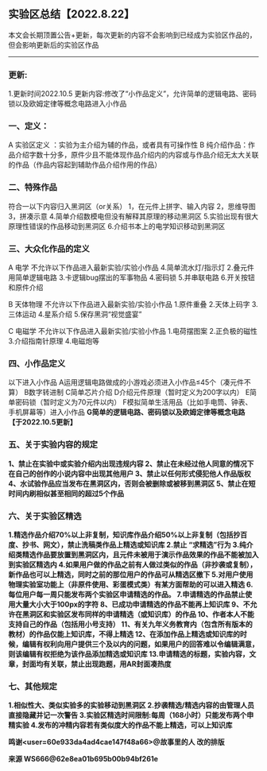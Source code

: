 ## 实验区总结【2022.8.22】

本文会长期顶置公告+更新，每次更新的内容不会影响到已经成为实验区作品的，但会影响更新后的实验区作品
***
### 更新:
1.更新时间2022.10.5 更新内容:修改了“小作品定义”，允许简单的逻辑电路、密码锁以及欧姆定律等概念电路进入小作品</b>

### 一、定义：
A 实验区定义 ：实验为主介绍为辅的作品，或者具有可操作性
B 纯介绍作品：作品介绍字数十分多，原件少且不能体现作品介绍内的内容或与作品介绍无太大关联的作品（作品内容起到辅助作品介绍作用的作品）

### 二、特殊作品
符合一以下内容归入黑洞区（or关系）
1，在元件上拼字、输入内容
2，思维导图
3，拼凑示意
4.简单介绍数模电但没有解释其原理的移动黑洞区
5.实验出现有很大原理性错误的作品移动到黑洞区
6.介绍书本上的电学知识移动到黑洞区

### 三、大众化作品的定义
A 电学
不允许以下作品进入最新实验/实验小作品
4.简单流水灯/指示灯
2.叠元件用简单逻辑电路
3.卡逻辑bug摆出的军事物品
4.密码锁
5.并串联电路
6.开关按钮和原件介绍

B 天体物理
不允许以下作品进入最新实验/实验小作品
1.原件重叠
2.天体上码字
3.三体运动
4.星系介绍
5.保存黑洞“视觉盛宴”

C 电磁学
不允许以下作品进入最新实验/实验小作品
1.电荷摆图案
2.正负极的磁性
3.介绍指南针原理
4.电磁炮等

### 四、小作品定义
以下进入小作品
A运用逻辑电路做成的小游戏必须进入小作品≤45个（凑元件不算）
B数字转进制
C简单芯片介绍
D介绍元件原理（暂时定义为200字以内）
E简单密码锁（暂时定义为70元件以内）
F模拟简单生活用品（比如手电筒、钟表、手机屏幕等）进入小作品
<b>G简单的逻辑电路、密码锁以及欧姆定律等概念电路【于2022.10.5更新】

### 五、关于实验内容的规定

1、禁止在实验中或实验介绍内出现违规内容
2、禁止在未经过他人同意的情况下在自己的创作的小说内容中出现其他用户
3、禁止以任何形式侵犯他人作品版权
4、水试验作品应当发布在黑洞区内，否则会被删除或被移到黑洞区
5、禁止在短时间内刷相似甚至相同的超过5个作品

### 六、关于实验区精选
1.精选作品介绍70%以上非复制，知识库作品介绍50%以上非复制（包括抄百度、抄书、网文），禁止洗稿类作品上精选或知识库
2.禁止 “求精选”行为
3.纯介绍类精选作品要放置到黑洞区内，且元件未被用于演示作品效果的作品不能被加入到实验区精选内
4.如果用户做的作品之前有人做过类似的作品（非抄袭或复制），新作品也可以上精选，同时之前的那位用户的作品可从精选区撤下
5.对用户使用物理实验室功能上（非原件使用、彩蛋模式类）有某方面帮助的可以进入精选
6.每位用户每一周只能发布两个实验区申请精选的作品。
7.申请精选的作品禁止使用大量大小大于100px的字符
8、已成功申请精选的作品不能再上知识库
9、不允许在黑洞区和实验区发布同样的申请精选（或知识库）的作品
10、作者本人不能支持自己的作品（包括用小号支持）
11、有关九年义务教育内（包含所有版本的教材）的作品仅能上知识库，不得上精选
12、在添加作品上精选或知识库的时候，编辑有权利向用户提供三个及以内的问题，如果用户的回答难以令编辑满意，则该编辑有权拒绝为该作品添加精选或知识库
13.申请精选的标题，实验内容，文章，封面均有关联，禁止出现跑题，用AR封面凑热度

### 七、其他规定
1.相似性大、类似实验多的实验移动到黑洞区
2.抄袭精选/精选内容的由管理人员直接隐藏并记一次警告
3.实验区精选时间限制:每周（168小时）只能发布两个申精实验
4.发布的冲精内容若有类似度大的作品不能上精选，可以上知识库

鸣谢<user=60e933da4ad4cae147f48a66>@故事里的人</user> 改的排版

来源 WS666@62e8ea01b695b00b94bf261e
